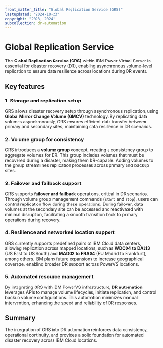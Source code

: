 ```yaml
---
front_matter_title: "Global Replication Service (GRS)"
lastupdated: "2024-10-23"
copyright: "2023, 2024"
subcollection: dr-automation
---
```

# Global Replication Service

The **Global Replication Service (GRS)** within IBM Power Virtual Server is essential for disaster recovery (DR), enabling asynchronous volume-level replication to ensure data resilience across locations during DR events.

## Key features

### 1. Storage and replication setup

GRS allows disaster recovery setup through asynchronous replication, using **Global Mirror Change Volume (GMCV)** technology. By replicating data volumes asynchronously, GRS ensures efficient data transfer between primary and secondary sites, maintaining data resilience in DR scenarios.

### 2. Volume group for consistency

GRS introduces a **volume group** concept, creating a consistency group to aggregate volumes for DR. This group includes volumes that must be recovered during a disaster, making them DR-capable. Adding volumes to the group streamlines replication processes across primary and backup sites.

### 3. Failover and failback support

GRS supports **failover and failback** operations, critical in DR scenarios. Through volume group management commands (`start` and `stop`), users can control replication flow during these operations. During failover, data volumes at the secondary site can be accessed and reactivated with minimal disruption, facilitating a smooth transition back to primary operations during recovery.

### 4. Resilience and networked location support

GRS currently supports predefined pairs of IBM Cloud data centers, allowing replication across mapped locations, such as **WDC04 to DAL13** (US East to US South) and **MAD02 to FRA04** (EU Madrid to Frankfurt), among others. IBM plans future expansions to increase geographical coverage, enabling broader DR support across PowerVS locations.

### 5. Automated resource management

By integrating GRS with IBM PowerVS infrastructure, **DR automation** leverages APIs to manage volume lifecycles, initiate replication, and control backup volume configurations. This automation minimizes manual intervention, enhancing the speed and reliability of DR responses.

## Summary

The integration of GRS into DR automation reinforces data consistency, operational continuity, and provides a solid foundation for automated disaster recovery across IBM Cloud locations.
